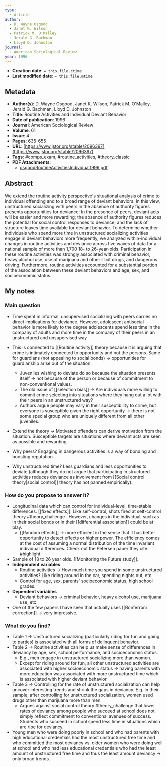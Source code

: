 ```yaml
---
type:
  - Article
author:
  - D. Wayne Osgood
  - Janet K. Wilson
  - Patrick M. O'Malley
  - Jerald G. Bachman
  - Lloyd D. Johnston
journal:
  - American Sociological Review
year: 1996
---
```


* **Creation date**: `= this.file.ctime`
* **Last modified date**: `= this.file.mtime`

## Metadata

* **Author(s)**: D. Wayne Osgood, Janet K. Wilson, Patrick M. O'Malley, Jerald G. Bachman, Lloyd D. Johnston
* **Title**: Routine Activities and Individual Deviant Behavior
* **Date of publication**: 1996
* **Journal**: American Sociological Review
* **Volume**: 61
* **Issue**: 4
* **Pages**: 635-655
* **URL**: [https://www.jstor.org/stable/2096397](https://www.jstor.org/stable/2096397)
* **Tags**: #comps_exam, #routine_activities, #theory_classic
* **PDF Attachments**:
  * [osgoodRoutineActivitiesIndividual1996.pdf](zotero://open-pdf/library/items/5DXFPC52)

## Abstract

We extend the routine activity perspective's situational analysis of crime to individual offending and to a broad range of deviant behaviors. In this view, unstructured socializing with peers in the absence of authority figures presents opportunities for deviance: In the presence of peers, deviant acts will be easier and more rewarding; the absence of authority figures reduces the potential for social control responses to deviance; and the lack of structure leaves time available for deviant behavior. To determine whether individuals who spend more time in unstructured socializing activities engage in deviant behaviors more frequently, we analyzed within-individual changes in routine activities and deviance across five waves of data for a national sample of more than 1,700 18- to 26-year-olds. Participation in these routine activities was strongly associated with criminal behavior, heavy alcohol use, use of marijuana and other illicit drugs, and dangerous driving. Furthermore, routine activities accounted for a substantial portion of the association between these deviant behaviors and age, sex, and socioeconomic status.

## My notes

### Main question

* Time spent in informal, unsupervised socializing with peers carries no direct implications for deviance. However, adolescent antisocial behavior is more likely to the degree adolescents spend less time in the company of adults and more time in the company of their peers in an unstructured and unsupervised way

* This is connected to [[Routine activity]] theory because it is arguing that crime is intimately connected to opportunity and not the persons. Same for guardians (not appealing to social bonds) -> opportunities for guardianship arise out of the situation.
	* Juveniles wishing to deviate do so because the situation presents itself -> not because of the person or because of commitment to non-conventional values.
	* The old issue of [[selection bias]] -> Are individuals more willing to commit crime selecting into situations where they hang out a lot with their peers in an unstructured way?
	* Authors argue people may vary in their susceptibility to crime, but everyone is susceptible given the right opportunity -> there is not some special group who are uniquely different from all other juveniles.
	  
* Extend the theory -> Motivated offenders can derive motivation from the situation. Susceptible targets are situations where deviant acts are seen as possible and rewarding.
  
* Why peers? Engaging in dangerous activities is a way of bonding and boosting reputation.
  
* Why unstructured time? Less guardians and less opportunities to deviate (although they do not argue that participating in structured activities reduces deviance as involvement from [[Social control theory|social control]] theory has not panned empirically). 

### How do you propose to answer it?

* Longitudinal data which can control for individual-level, time-stable differences. [[fixed effects]]. Like self-control, shots fired at self-control theory #theory_challenge . However, changes in the individual, such as in their social bonds or in their [[differential association]] could be at play.
	* [[Random effects]] -> more efficient in the sense that it has better opportunity to detect effects or higher power. The efficiency comes at the cost of assuming a normal distribution of the time invariant individual differences. Check out the Petersen paper they cite. #highlight
* Sample of 18 to 26 year olds. [[Monitoring the Future study]].
* **Independent variables**
	* Routine activities -> How much time you spend in some unstructured activities? Like riding around in the car, spending nights out, etc.
	* Control for age, sex, parents' socioeconomic status, high school grades.
* **Dependent variables**
	* Deviant behaviors -> criminal behavior, heavy alcohol use, marijuana use, etc.
* One of the few papers I have seen that actually uses [[Bonferroni correction]] -> very impressive.

### What do you find?

* Table 1 -> Unstructured socializing (particularly riding for fun and going to parties) is associated with all forms of delinquent behavior.
* Table 2 -> Routine activities can help us make sense of differences in deviancy by age, sex, school performance, and socioeconomic status.
	* E.g., men engage in unstructured socializing more than women.
	* Except for riding around for fun, all other unstructured activities are associated with higher socioeconomic status -> having parents with more education was associated with more unstructured time which is associated with higher deviant behavior.
* Table 3 -> Controlling for the rate of unstructured socialization can help uncover interesting trends and shrink the gaps in deviancy. E.g. in their sample, after controlling for unstructured socialization, women used drugs other than marijuana more than men.
	* Argues against social control theory #theory_challenge that lower rates of deviancy among people who succeed at school does not simply reflect commitment to conventional avenues of success. Students who succeed in school spend less time in situations which are ripe for deviancy.
* Young men who were doing poorly in school and who had parents with high educational credentials had the most unstructured free time and who committed the most deviancy vs. older women who were doing well at school and who had less educational credentials who had the least amount of unstructured free time and thus the least amount deviancy -> only broad trends.